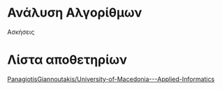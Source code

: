 # Ανάλυση Αλγορίθμων

Ασκήσεις

# Λίστα αποθετηρίων

[PanagiotisGiannoutakis/University-of-Macedonia---Applied-Informatics](https://github.com/PanagiotisGiannoutakis/University-of-Macedonia---Applied-Informatics/tree/main/Εφαρμοσμένη%20Πληροφορίκη/Εισαγωγή%20στην%20Ανάλυση%20Αλγορίθμων/2013/Ασκήσεις)
